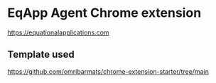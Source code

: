 # EqApp Agent Chrome extension
https://equationalapplications.com

## Template used
https://github.com/omribarmats/chrome-extension-starter/tree/main